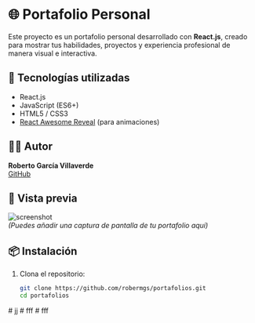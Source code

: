 # 🌐 Portafolio Personal

Este proyecto es un portafolio personal desarrollado con **React.js**, creado para mostrar tus habilidades, proyectos y experiencia profesional de manera visual e interactiva.

## 🚀 Tecnologías utilizadas

- React.js
- JavaScript (ES6+)
- HTML5 / CSS3
- [React Awesome Reveal](https://react-awesome-reveal.morello.dev/) (para animaciones)

## 🧑‍💻 Autor

**Roberto García Villaverde**  
[GitHub](https://github.com/robermgs)

## 📸 Vista previa

![screenshot](./public/preview.png)  
*(Puedes añadir una captura de pantalla de tu portafolio aquí)*

## 📦 Instalación

1. Clona el repositorio:
   ```bash
   git clone https://github.com/robermgs/portafolios.git
   cd portafolios
#   j j  
 #   f f f  
 #   f f f  
 